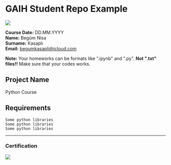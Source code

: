 # GAIH Student Repo Example
![](img/newlogo.png)

**Course Date:** DD.MM.YYYY  
**Name:** Begüm Nisa  
**Surname:** Kasaplı  
**Email:** begumkasapli@icloud.com  

**Note:** Your homeworks can be formats like ".ipynb" and ".py". **Not ".txt" files!!** Make sure that your codes works.  

## Project Name
Python Course

## Requirements
```
Some python libraries
Some python libraries
Some python libraries
```
---

### Certification
![](img/TopLearnerCertificate.png)

